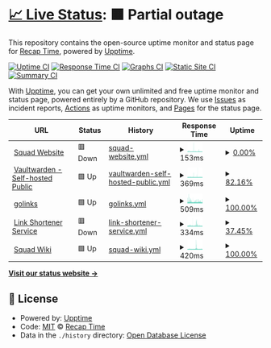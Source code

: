 # [📈 Live Status](https://status.rtapp.tk): <!--live status--> **🟧 Partial outage**

This repository contains the open-source uptime monitor and status page for [Recap Time](https://recaptime.tk), powered by [Upptime](https://github.com/upptime/upptime).

[![Uptime CI](https://github.com/RecapTime/status-page/workflows/Uptime%20CI/badge.svg)](https://github.com/RecapTime/status-page/actions?query=workflow%3A%22Uptime+CI%22)
[![Response Time CI](https://github.com/RecapTime/status-page/workflows/Response%20Time%20CI/badge.svg)](https://github.com/RecapTime/status-page/actions?query=workflow%3A%22Response+Time+CI%22)
[![Graphs CI](https://github.com/RecapTime/status-page/workflows/Graphs%20CI/badge.svg)](https://github.com/RecapTime/status-page/actions?query=workflow%3A%22Graphs+CI%22)
[![Static Site CI](https://github.com/RecapTime/status-page/workflows/Static%20Site%20CI/badge.svg)](https://github.com/RecapTime/status-page/actions?query=workflow%3A%22Static+Site+CI%22)
[![Summary CI](https://github.com/RecapTime/status-page/workflows/Summary%20CI/badge.svg)](https://github.com/RecapTime/status-page/actions?query=workflow%3A%22Summary+CI%22)

With [Upptime](https://upptime.js.org), you can get your own unlimited and free uptime monitor and status page, powered entirely by a GitHub repository. We use [Issues](https://github.com/RecapTime/status-page/issues) as incident reports, [Actions](https://github.com/RecapTime/status-page/actions) as uptime monitors, and [Pages](https://status.rtapp.tk) for the status page.

<!--start: status pages-->
<!-- This summary is generated by Upptime (https://github.com/upptime/upptime) -->
<!-- Do not edit this manually, your changes will be overwritten -->
<!-- prettier-ignore -->
| URL | Status | History | Response Time | Uptime |
| --- | ------ | ------- | ------------- | ------ |
| <img alt="" src="https://favicons.githubusercontent.com/recaptime.tk" height="13"> [Squad Website](https://recaptime.tk) | 🟥 Down | [squad-website.yml](https://github.com/RecapTime/status-page/commits/HEAD/history/squad-website.yml) | <details><summary><img alt="Response time graph" src="./graphs/squad-website/response-time-week.png" height="20"> 153ms</summary><br><a href="https://status.rtapp.tk/history/squad-website"><img alt="Response time 510" src="https://img.shields.io/endpoint?url=https%3A%2F%2Fraw.githubusercontent.com%2FRecapTime%2Fstatus-page%2FHEAD%2Fapi%2Fsquad-website%2Fresponse-time.json"></a><br><a href="https://status.rtapp.tk/history/squad-website"><img alt="24-hour response time 165" src="https://img.shields.io/endpoint?url=https%3A%2F%2Fraw.githubusercontent.com%2FRecapTime%2Fstatus-page%2FHEAD%2Fapi%2Fsquad-website%2Fresponse-time-day.json"></a><br><a href="https://status.rtapp.tk/history/squad-website"><img alt="7-day response time 153" src="https://img.shields.io/endpoint?url=https%3A%2F%2Fraw.githubusercontent.com%2FRecapTime%2Fstatus-page%2FHEAD%2Fapi%2Fsquad-website%2Fresponse-time-week.json"></a><br><a href="https://status.rtapp.tk/history/squad-website"><img alt="30-day response time 184" src="https://img.shields.io/endpoint?url=https%3A%2F%2Fraw.githubusercontent.com%2FRecapTime%2Fstatus-page%2FHEAD%2Fapi%2Fsquad-website%2Fresponse-time-month.json"></a><br><a href="https://status.rtapp.tk/history/squad-website"><img alt="1-year response time 510" src="https://img.shields.io/endpoint?url=https%3A%2F%2Fraw.githubusercontent.com%2FRecapTime%2Fstatus-page%2FHEAD%2Fapi%2Fsquad-website%2Fresponse-time-year.json"></a></details> | <details><summary><a href="https://status.rtapp.tk/history/squad-website">0.00%</a></summary><a href="https://status.rtapp.tk/history/squad-website"><img alt="All-time uptime 39.79%" src="https://img.shields.io/endpoint?url=https%3A%2F%2Fraw.githubusercontent.com%2FRecapTime%2Fstatus-page%2FHEAD%2Fapi%2Fsquad-website%2Fuptime.json"></a><br><a href="https://status.rtapp.tk/history/squad-website"><img alt="24-hour uptime 0.00%" src="https://img.shields.io/endpoint?url=https%3A%2F%2Fraw.githubusercontent.com%2FRecapTime%2Fstatus-page%2FHEAD%2Fapi%2Fsquad-website%2Fuptime-day.json"></a><br><a href="https://status.rtapp.tk/history/squad-website"><img alt="7-day uptime 0.00%" src="https://img.shields.io/endpoint?url=https%3A%2F%2Fraw.githubusercontent.com%2FRecapTime%2Fstatus-page%2FHEAD%2Fapi%2Fsquad-website%2Fuptime-week.json"></a><br><a href="https://status.rtapp.tk/history/squad-website"><img alt="30-day uptime 0.00%" src="https://img.shields.io/endpoint?url=https%3A%2F%2Fraw.githubusercontent.com%2FRecapTime%2Fstatus-page%2FHEAD%2Fapi%2Fsquad-website%2Fuptime-month.json"></a><br><a href="https://status.rtapp.tk/history/squad-website"><img alt="1-year uptime 39.79%" src="https://img.shields.io/endpoint?url=https%3A%2F%2Fraw.githubusercontent.com%2FRecapTime%2Fstatus-page%2FHEAD%2Fapi%2Fsquad-website%2Fuptime-year.json"></a></details>
| <img alt="" src="https://favicons.githubusercontent.com/bw.rtapp.tk" height="13"> [Vaultwarden - Self-hosted Public](https://bw.rtapp.tk/alive) | 🟩 Up | [vaultwarden-self-hosted-public.yml](https://github.com/RecapTime/status-page/commits/HEAD/history/vaultwarden-self-hosted-public.yml) | <details><summary><img alt="Response time graph" src="./graphs/vaultwarden-self-hosted-public/response-time-week.png" height="20"> 369ms</summary><br><a href="https://status.rtapp.tk/history/vaultwarden-self-hosted-public"><img alt="Response time 750" src="https://img.shields.io/endpoint?url=https%3A%2F%2Fraw.githubusercontent.com%2FRecapTime%2Fstatus-page%2FHEAD%2Fapi%2Fvaultwarden-self-hosted-public%2Fresponse-time.json"></a><br><a href="https://status.rtapp.tk/history/vaultwarden-self-hosted-public"><img alt="24-hour response time 348" src="https://img.shields.io/endpoint?url=https%3A%2F%2Fraw.githubusercontent.com%2FRecapTime%2Fstatus-page%2FHEAD%2Fapi%2Fvaultwarden-self-hosted-public%2Fresponse-time-day.json"></a><br><a href="https://status.rtapp.tk/history/vaultwarden-self-hosted-public"><img alt="7-day response time 369" src="https://img.shields.io/endpoint?url=https%3A%2F%2Fraw.githubusercontent.com%2FRecapTime%2Fstatus-page%2FHEAD%2Fapi%2Fvaultwarden-self-hosted-public%2Fresponse-time-week.json"></a><br><a href="https://status.rtapp.tk/history/vaultwarden-self-hosted-public"><img alt="30-day response time 416" src="https://img.shields.io/endpoint?url=https%3A%2F%2Fraw.githubusercontent.com%2FRecapTime%2Fstatus-page%2FHEAD%2Fapi%2Fvaultwarden-self-hosted-public%2Fresponse-time-month.json"></a><br><a href="https://status.rtapp.tk/history/vaultwarden-self-hosted-public"><img alt="1-year response time 750" src="https://img.shields.io/endpoint?url=https%3A%2F%2Fraw.githubusercontent.com%2FRecapTime%2Fstatus-page%2FHEAD%2Fapi%2Fvaultwarden-self-hosted-public%2Fresponse-time-year.json"></a></details> | <details><summary><a href="https://status.rtapp.tk/history/vaultwarden-self-hosted-public">82.16%</a></summary><a href="https://status.rtapp.tk/history/vaultwarden-self-hosted-public"><img alt="All-time uptime 96.24%" src="https://img.shields.io/endpoint?url=https%3A%2F%2Fraw.githubusercontent.com%2FRecapTime%2Fstatus-page%2FHEAD%2Fapi%2Fvaultwarden-self-hosted-public%2Fuptime.json"></a><br><a href="https://status.rtapp.tk/history/vaultwarden-self-hosted-public"><img alt="24-hour uptime 100.00%" src="https://img.shields.io/endpoint?url=https%3A%2F%2Fraw.githubusercontent.com%2FRecapTime%2Fstatus-page%2FHEAD%2Fapi%2Fvaultwarden-self-hosted-public%2Fuptime-day.json"></a><br><a href="https://status.rtapp.tk/history/vaultwarden-self-hosted-public"><img alt="7-day uptime 82.16%" src="https://img.shields.io/endpoint?url=https%3A%2F%2Fraw.githubusercontent.com%2FRecapTime%2Fstatus-page%2FHEAD%2Fapi%2Fvaultwarden-self-hosted-public%2Fuptime-week.json"></a><br><a href="https://status.rtapp.tk/history/vaultwarden-self-hosted-public"><img alt="30-day uptime 95.87%" src="https://img.shields.io/endpoint?url=https%3A%2F%2Fraw.githubusercontent.com%2FRecapTime%2Fstatus-page%2FHEAD%2Fapi%2Fvaultwarden-self-hosted-public%2Fuptime-month.json"></a><br><a href="https://status.rtapp.tk/history/vaultwarden-self-hosted-public"><img alt="1-year uptime 96.24%" src="https://img.shields.io/endpoint?url=https%3A%2F%2Fraw.githubusercontent.com%2FRecapTime%2Fstatus-page%2FHEAD%2Fapi%2Fvaultwarden-self-hosted-public%2Fuptime-year.json"></a></details>
| <img alt="" src="https://favicons.githubusercontent.com/go.rtapp.tk" height="13"> [golinks](https://go.rtapp.tk/ping) | 🟩 Up | [golinks.yml](https://github.com/RecapTime/status-page/commits/HEAD/history/golinks.yml) | <details><summary><img alt="Response time graph" src="./graphs/golinks/response-time-week.png" height="20"> 509ms</summary><br><a href="https://status.rtapp.tk/history/golinks"><img alt="Response time 749" src="https://img.shields.io/endpoint?url=https%3A%2F%2Fraw.githubusercontent.com%2FRecapTime%2Fstatus-page%2FHEAD%2Fapi%2Fgolinks%2Fresponse-time.json"></a><br><a href="https://status.rtapp.tk/history/golinks"><img alt="24-hour response time 503" src="https://img.shields.io/endpoint?url=https%3A%2F%2Fraw.githubusercontent.com%2FRecapTime%2Fstatus-page%2FHEAD%2Fapi%2Fgolinks%2Fresponse-time-day.json"></a><br><a href="https://status.rtapp.tk/history/golinks"><img alt="7-day response time 509" src="https://img.shields.io/endpoint?url=https%3A%2F%2Fraw.githubusercontent.com%2FRecapTime%2Fstatus-page%2FHEAD%2Fapi%2Fgolinks%2Fresponse-time-week.json"></a><br><a href="https://status.rtapp.tk/history/golinks"><img alt="30-day response time 540" src="https://img.shields.io/endpoint?url=https%3A%2F%2Fraw.githubusercontent.com%2FRecapTime%2Fstatus-page%2FHEAD%2Fapi%2Fgolinks%2Fresponse-time-month.json"></a><br><a href="https://status.rtapp.tk/history/golinks"><img alt="1-year response time 749" src="https://img.shields.io/endpoint?url=https%3A%2F%2Fraw.githubusercontent.com%2FRecapTime%2Fstatus-page%2FHEAD%2Fapi%2Fgolinks%2Fresponse-time-year.json"></a></details> | <details><summary><a href="https://status.rtapp.tk/history/golinks">100.00%</a></summary><a href="https://status.rtapp.tk/history/golinks"><img alt="All-time uptime 97.49%" src="https://img.shields.io/endpoint?url=https%3A%2F%2Fraw.githubusercontent.com%2FRecapTime%2Fstatus-page%2FHEAD%2Fapi%2Fgolinks%2Fuptime.json"></a><br><a href="https://status.rtapp.tk/history/golinks"><img alt="24-hour uptime 100.00%" src="https://img.shields.io/endpoint?url=https%3A%2F%2Fraw.githubusercontent.com%2FRecapTime%2Fstatus-page%2FHEAD%2Fapi%2Fgolinks%2Fuptime-day.json"></a><br><a href="https://status.rtapp.tk/history/golinks"><img alt="7-day uptime 100.00%" src="https://img.shields.io/endpoint?url=https%3A%2F%2Fraw.githubusercontent.com%2FRecapTime%2Fstatus-page%2FHEAD%2Fapi%2Fgolinks%2Fuptime-week.json"></a><br><a href="https://status.rtapp.tk/history/golinks"><img alt="30-day uptime 100.00%" src="https://img.shields.io/endpoint?url=https%3A%2F%2Fraw.githubusercontent.com%2FRecapTime%2Fstatus-page%2FHEAD%2Fapi%2Fgolinks%2Fuptime-month.json"></a><br><a href="https://status.rtapp.tk/history/golinks"><img alt="1-year uptime 97.49%" src="https://img.shields.io/endpoint?url=https%3A%2F%2Fraw.githubusercontent.com%2FRecapTime%2Fstatus-page%2FHEAD%2Fapi%2Fgolinks%2Fuptime-year.json"></a></details>
| <img alt="" src="https://favicons.githubusercontent.com/rtapp.tk" height="13"> [Link Shortener Service](https://rtapp.tk) | 🟥 Down | [link-shortener-service.yml](https://github.com/RecapTime/status-page/commits/HEAD/history/link-shortener-service.yml) | <details><summary><img alt="Response time graph" src="./graphs/link-shortener-service/response-time-week.png" height="20"> 334ms</summary><br><a href="https://status.rtapp.tk/history/link-shortener-service"><img alt="Response time 520" src="https://img.shields.io/endpoint?url=https%3A%2F%2Fraw.githubusercontent.com%2FRecapTime%2Fstatus-page%2FHEAD%2Fapi%2Flink-shortener-service%2Fresponse-time.json"></a><br><a href="https://status.rtapp.tk/history/link-shortener-service"><img alt="24-hour response time 282" src="https://img.shields.io/endpoint?url=https%3A%2F%2Fraw.githubusercontent.com%2FRecapTime%2Fstatus-page%2FHEAD%2Fapi%2Flink-shortener-service%2Fresponse-time-day.json"></a><br><a href="https://status.rtapp.tk/history/link-shortener-service"><img alt="7-day response time 334" src="https://img.shields.io/endpoint?url=https%3A%2F%2Fraw.githubusercontent.com%2FRecapTime%2Fstatus-page%2FHEAD%2Fapi%2Flink-shortener-service%2Fresponse-time-week.json"></a><br><a href="https://status.rtapp.tk/history/link-shortener-service"><img alt="30-day response time 379" src="https://img.shields.io/endpoint?url=https%3A%2F%2Fraw.githubusercontent.com%2FRecapTime%2Fstatus-page%2FHEAD%2Fapi%2Flink-shortener-service%2Fresponse-time-month.json"></a><br><a href="https://status.rtapp.tk/history/link-shortener-service"><img alt="1-year response time 520" src="https://img.shields.io/endpoint?url=https%3A%2F%2Fraw.githubusercontent.com%2FRecapTime%2Fstatus-page%2FHEAD%2Fapi%2Flink-shortener-service%2Fresponse-time-year.json"></a></details> | <details><summary><a href="https://status.rtapp.tk/history/link-shortener-service">37.45%</a></summary><a href="https://status.rtapp.tk/history/link-shortener-service"><img alt="All-time uptime 80.85%" src="https://img.shields.io/endpoint?url=https%3A%2F%2Fraw.githubusercontent.com%2FRecapTime%2Fstatus-page%2FHEAD%2Fapi%2Flink-shortener-service%2Fuptime.json"></a><br><a href="https://status.rtapp.tk/history/link-shortener-service"><img alt="24-hour uptime 0.00%" src="https://img.shields.io/endpoint?url=https%3A%2F%2Fraw.githubusercontent.com%2FRecapTime%2Fstatus-page%2FHEAD%2Fapi%2Flink-shortener-service%2Fuptime-day.json"></a><br><a href="https://status.rtapp.tk/history/link-shortener-service"><img alt="7-day uptime 37.45%" src="https://img.shields.io/endpoint?url=https%3A%2F%2Fraw.githubusercontent.com%2FRecapTime%2Fstatus-page%2FHEAD%2Fapi%2Flink-shortener-service%2Fuptime-week.json"></a><br><a href="https://status.rtapp.tk/history/link-shortener-service"><img alt="30-day uptime 85.58%" src="https://img.shields.io/endpoint?url=https%3A%2F%2Fraw.githubusercontent.com%2FRecapTime%2Fstatus-page%2FHEAD%2Fapi%2Flink-shortener-service%2Fuptime-month.json"></a><br><a href="https://status.rtapp.tk/history/link-shortener-service"><img alt="1-year uptime 80.85%" src="https://img.shields.io/endpoint?url=https%3A%2F%2Fraw.githubusercontent.com%2FRecapTime%2Fstatus-page%2FHEAD%2Fapi%2Flink-shortener-service%2Fuptime-year.json"></a></details>
| <img alt="" src="https://favicons.githubusercontent.com/wiki.rtapp.tk" height="13"> [Squad Wiki](https://wiki.rtapp.tk) | 🟩 Up | [squad-wiki.yml](https://github.com/RecapTime/status-page/commits/HEAD/history/squad-wiki.yml) | <details><summary><img alt="Response time graph" src="./graphs/squad-wiki/response-time-week.png" height="20"> 420ms</summary><br><a href="https://status.rtapp.tk/history/squad-wiki"><img alt="Response time 493" src="https://img.shields.io/endpoint?url=https%3A%2F%2Fraw.githubusercontent.com%2FRecapTime%2Fstatus-page%2FHEAD%2Fapi%2Fsquad-wiki%2Fresponse-time.json"></a><br><a href="https://status.rtapp.tk/history/squad-wiki"><img alt="24-hour response time 401" src="https://img.shields.io/endpoint?url=https%3A%2F%2Fraw.githubusercontent.com%2FRecapTime%2Fstatus-page%2FHEAD%2Fapi%2Fsquad-wiki%2Fresponse-time-day.json"></a><br><a href="https://status.rtapp.tk/history/squad-wiki"><img alt="7-day response time 420" src="https://img.shields.io/endpoint?url=https%3A%2F%2Fraw.githubusercontent.com%2FRecapTime%2Fstatus-page%2FHEAD%2Fapi%2Fsquad-wiki%2Fresponse-time-week.json"></a><br><a href="https://status.rtapp.tk/history/squad-wiki"><img alt="30-day response time 444" src="https://img.shields.io/endpoint?url=https%3A%2F%2Fraw.githubusercontent.com%2FRecapTime%2Fstatus-page%2FHEAD%2Fapi%2Fsquad-wiki%2Fresponse-time-month.json"></a><br><a href="https://status.rtapp.tk/history/squad-wiki"><img alt="1-year response time 493" src="https://img.shields.io/endpoint?url=https%3A%2F%2Fraw.githubusercontent.com%2FRecapTime%2Fstatus-page%2FHEAD%2Fapi%2Fsquad-wiki%2Fresponse-time-year.json"></a></details> | <details><summary><a href="https://status.rtapp.tk/history/squad-wiki">100.00%</a></summary><a href="https://status.rtapp.tk/history/squad-wiki"><img alt="All-time uptime 99.93%" src="https://img.shields.io/endpoint?url=https%3A%2F%2Fraw.githubusercontent.com%2FRecapTime%2Fstatus-page%2FHEAD%2Fapi%2Fsquad-wiki%2Fuptime.json"></a><br><a href="https://status.rtapp.tk/history/squad-wiki"><img alt="24-hour uptime 100.00%" src="https://img.shields.io/endpoint?url=https%3A%2F%2Fraw.githubusercontent.com%2FRecapTime%2Fstatus-page%2FHEAD%2Fapi%2Fsquad-wiki%2Fuptime-day.json"></a><br><a href="https://status.rtapp.tk/history/squad-wiki"><img alt="7-day uptime 100.00%" src="https://img.shields.io/endpoint?url=https%3A%2F%2Fraw.githubusercontent.com%2FRecapTime%2Fstatus-page%2FHEAD%2Fapi%2Fsquad-wiki%2Fuptime-week.json"></a><br><a href="https://status.rtapp.tk/history/squad-wiki"><img alt="30-day uptime 99.98%" src="https://img.shields.io/endpoint?url=https%3A%2F%2Fraw.githubusercontent.com%2FRecapTime%2Fstatus-page%2FHEAD%2Fapi%2Fsquad-wiki%2Fuptime-month.json"></a><br><a href="https://status.rtapp.tk/history/squad-wiki"><img alt="1-year uptime 99.93%" src="https://img.shields.io/endpoint?url=https%3A%2F%2Fraw.githubusercontent.com%2FRecapTime%2Fstatus-page%2FHEAD%2Fapi%2Fsquad-wiki%2Fuptime-year.json"></a></details>

<!--end: status pages-->

[**Visit our status website →**](https://status.rtapp.tk)

## 📄 License

- Powered by: [Upptime](https://github.com/upptime/upptime)
- Code: [MIT](./LICENSE) © [Recap Time](https://recaptime.tk)
- Data in the `./history` directory: [Open Database License](https://opendatacommons.org/licenses/odbl/1-0/)
